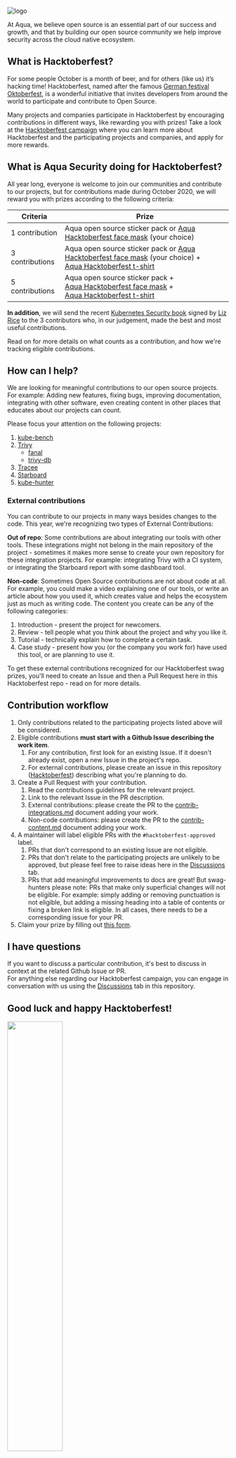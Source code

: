 ![logo](./logo.png)

At Aqua, we believe open source is an essential part of our success and growth, and that by building our open source community we help improve security across the cloud native ecosystem.

## What is Hacktoberfest?
For some people October is a month of beer, and for others (like us) it’s hacking time! Hacktoberfest, named after the famous [German festival Oktoberfest](https://en.wikipedia.org/wiki/Oktoberfest), is a wonderful initiative that invites developers from around the world to participate and contribute to Open Source.  

Many projects and companies participate in Hacktoberfest by encouraging contributions in different ways, like rewarding you with prizes! Take a look at the [Hacktoberfest campaign](https://hacktoberfest.digitalocean.com/) where you can learn more about Hacktoberfest and the participating projects and companies, and apply for more rewards.

## What is Aqua Security doing for Hacktoberfest?
All year long, everyone is welcome to join our communities and contribute to our projects, but for contributions made during October 2020, we will reward you with prizes according to the following criteria:

Criteria | Prize
--- | ---
1 contribution | Aqua open source sticker pack or [Aqua Hacktoberfest face mask](mask.jpg) (your choice)
3 contributions | Aqua open source sticker pack or [Aqua Hacktoberfest face mask](mask.jpg) (your choice) +</br> [Aqua Hacktoberfest t-shirt](shirt.jpg)
5 contributions | Aqua open source sticker pack + <br> [Aqua Hacktoberfest face mask](mask.jpg) +</br> [Aqua Hacktoberfest t-shirt](shirt.jpg)

**In addition**, we will send the recent [Kubernetes Security book](https://www.oreilly.com/library/view/kubernetes-security/9781492039075/) signed by [Liz Rice](https://www.lizrice.com/) to the 3 contributors who, in our judgement, made the best and most useful contributions.

Read on for more details on what counts as a contribution, and how we're tracking eligible contributions.

## How can I help?
We are looking for meaningful contributions to our open source projects. For example: Adding new features, fixing bugs, improving documentation, integrating with other software, even creating content in other places that educates about our projects can count.

Please focus your attention on the following projects:
1. [kube-bench](https://github.com/aquasecurity/kube-bench)
2. [Trivy](https://github.com/aquasecurity/Trivy)
    - [fanal](https://github.com/aquasecurity/fanal)
    - [trivy-db](https://github.com/aquasecurity/trivy-db)
3. [Tracee](https://github.com/aquasecurity/tracee)
4. [Starboard](https://github.com/aquasecurity/Starboard)
5. [kube-hunter](https://github.com/aquasecurity/kube-hunter)

### External contributions
You can contribute to our projects in many ways besides changes to the code. This year, we're recognizing two types of External Contributions:

**Out of repo**: Some contributions are about integrating our tools with other tools. These integrations might not belong in the main repository of the project  - sometimes it makes more sense to create your own repository for these integration projects. For example: integrating Trivy with a CI system, or integrating the Starboard report with some dashboard tool.

**Non-code**: Sometimes Open Source contributions are not about code at all. For example, you could make a video explaining one of our tools, or write an article about how you used it, which creates value and helps the ecosystem just as much as writing code. The content you create can be any of the following categories:
1. Introduction - present the project for newcomers.
2. Review - tell people what you think about the project and why you like it.
3. Tutorial - technically explain how to complete a certain task.
4. Case study - present how you (or the company you work for) have used this tool, or are planning to use it.

To get these external contributions recognized for our Hacktoberfest swag prizes, you'll need to create an Issue and then a Pull Request here in this Hacktoberfest repo - read on for more details. 

## Contribution workflow

1. Only contributions related to the participating projects listed above will be considered.
2. Eligible contributions **must start with a Github Issue describing the work item**.
    1. For any contribution, first look for an existing Issue. If it doesn't already exist, open a new Issue in the project's repo. 
    2. For external contributions, please create an issue in this repository ([Hacktoberfest](https://github.com/aquasecurity/Hacktoberfest)) describing what you're planning to do. 
3. Create a Pull Request with your contribution.
    1. Read the contributions guidelines for the relevant project.
    2. Link to the relevant Issue in the PR description.
    3. External contributions: please create the PR to the [contrib-integrations.md](contrib-integrations.md) document adding your work.
    4. Non-code contributions: please create the PR to the [contrib-content.md](contrib-content.md) document adding your work.
4. A maintainer will label eligible PRs with the `#hacktoberfest-approved` label. 
    1. PRs that don't correspond to an existing Issue are not eligible. 
    2. PRs that don't relate to the participating projects are unlikely to be approved, but please feel free to raise ideas here in the [Discussions](https://github.com/aquasecurity/Hacktoberfest/discussions) tab. 
    2. PRs that add meaningful improvements to docs are great! But swag-hunters please note: PRs that make only superficial changes will not be eligible. For example: simply adding or removing punctuation is not eligible, but adding a missing heading into a table of contents or fixing a broken link is eligible. In all cases, there needs to be a corresponding issue for your PR. 
5. Claim your prize by filling out [this form](https://forms.office.com/Pages/ResponsePage.aspx?id=80wDvGtWykGfJF3ElHSwXoMzxQ44cLZDuLrHx6o4yX1UNklOSjVNOVFCSUtMVkVKR1VEU1haQVpUOS4u).

## I have questions
If you want to discuss a particular contribution, it's best to discuss in context at the  related Github Issue or PR.  
For anything else regarding our Hacktoberfest campaign, you can engage in conversation with us using the [Discussions](https://github.com/aquasecurity/Hacktoberfest/discussions) tab in this repository. 

## Good luck and happy Hacktoberfest!
<img src="shirt.jpg" height="50%" width="50%">
